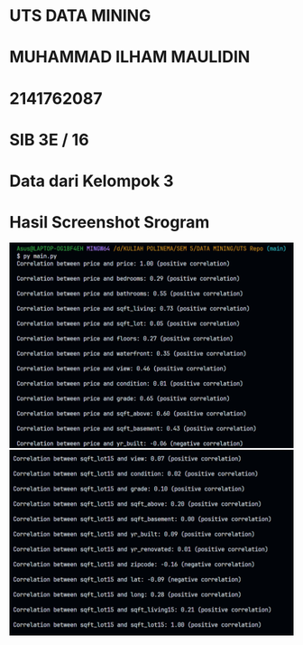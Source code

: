 # UTS DATA MINING

# MUHAMMAD ILHAM MAULIDIN

# 2141762087

# SIB 3E / 16

# Data dari Kelompok 3

# Hasil Screenshot Srogram

![hasil screenshot gambar 1](assets/images/hasil1.jpeg)
![hasil screenshot gambar 2](assets/images/hasil2.jpeg)

